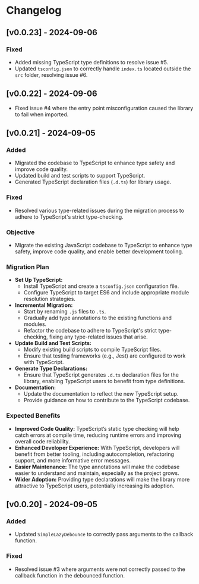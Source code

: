 
# Changelog
## [v0.0.23] - 2024-09-06
### Fixed
- Added missing TypeScript type definitions to resolve issue #5.
- Updated `tsconfig.json` to correctly handle `index.ts` located outside the `src` folder, resolving issue #6.

## [v0.0.22] - 2024-09-06
- Fixed issue #4 where the entry point misconfiguration caused the library to fail when imported.

## [v0.0.21] - 2024-09-05
### Added
- Migrated the codebase to TypeScript to enhance type safety and improve code quality.
- Updated build and test scripts to support TypeScript.
- Generated TypeScript declaration files (`.d.ts`) for library usage.

### Fixed
- Resolved various type-related issues during the migration process to adhere to TypeScript's strict type-checking.

### Objective
- Migrate the existing JavaScript codebase to TypeScript to enhance type safety, improve code quality, and enable better development tooling.

### Migration Plan
- **Set Up TypeScript:**
  - Install TypeScript and create a `tsconfig.json` configuration file.
  - Configure TypeScript to target ES6 and include appropriate module resolution strategies.
- **Incremental Migration:**
  - Start by renaming `.js` files to `.ts`.
  - Gradually add type annotations to the existing functions and modules.
  - Refactor the codebase to adhere to TypeScript's strict type-checking, fixing any type-related issues that arise.
- **Update Build and Test Scripts:**
  - Modify existing build scripts to compile TypeScript files.
  - Ensure that testing frameworks (e.g., Jest) are configured to work with TypeScript.
- **Generate Type Declarations:**
  - Ensure that TypeScript generates `.d.ts` declaration files for the library, enabling TypeScript users to benefit from type definitions.
- **Documentation:**
  - Update the documentation to reflect the new TypeScript setup.
  - Provide guidance on how to contribute to the TypeScript codebase.

### Expected Benefits
- **Improved Code Quality:** TypeScript’s static type checking will help catch errors at compile time, reducing runtime errors and improving overall code reliability.
- **Enhanced Developer Experience:** With TypeScript, developers will benefit from better tooling, including autocompletion, refactoring support, and more informative error messages.
- **Easier Maintenance:** The type annotations will make the codebase easier to understand and maintain, especially as the project grows.
- **Wider Adoption:** Providing type declarations will make the library more attractive to TypeScript users, potentially increasing its adoption.

## [v0.0.20] - 2024-09-05
### Added
- Updated `SimpleLazyDebounce` to correctly pass arguments to the callback function.

### Fixed
- Resolved issue #3 where arguments were not correctly passed to the callback function in the debounced function.

